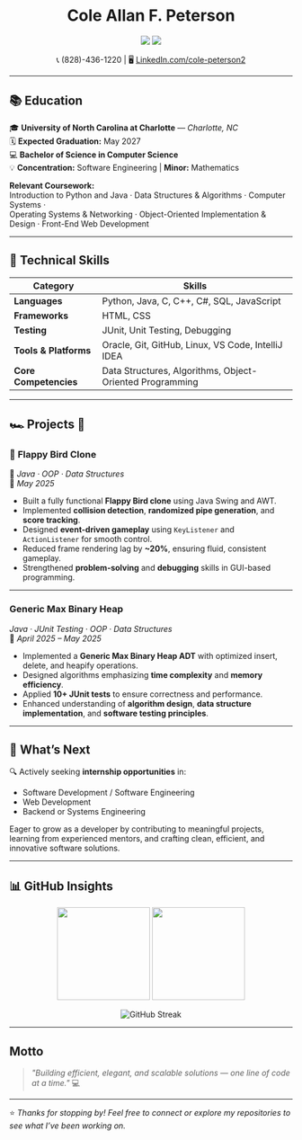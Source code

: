 <h1 align="center"> Cole Allan F. Peterson </h1>

<p align="center">
  <a href="mailto:colepeterson05@icloud.com"><img src="https://img.shields.io/badge/Email-colepeterson05%40icloud.com-blue?style=for-the-badge&logo=gmail" /></a>
  <a href="https://www.linkedin.com/in/cole-peterson2/"><img src="https://img.shields.io/badge/LinkedIn-Cole%20Peterson-0077B5?style=for-the-badge&logo=linkedin" /></a>
</p>

<p align="center">
📞 (828)-436-1220 |  🖥️ <a href="https://www.linkedin.com/in/cole-peterson2/">LinkedIn.com/cole-peterson2</a>
</p>

---

## 📚 Education

🎓 **University of North Carolina at Charlotte** — *Charlotte, NC*  
🗓️ **Expected Graduation:** May 2027  
💻 **Bachelor of Science in Computer Science**  
💡 **Concentration:** Software Engineering | **Minor:** Mathematics  

**Relevant Coursework:**  
Introduction to Python and Java · Data Structures & Algorithms · Computer Systems ·  
Operating Systems & Networking · Object-Oriented Implementation & Design · Front-End Web Development  

---

## 🧠 Technical Skills

| **Category** | **Skills** |
|---------------|------------|
| **Languages** | Python, Java, C, C++, C#, SQL, JavaScript |
| **Frameworks** | HTML, CSS |
| **Testing** | JUnit, Unit Testing, Debugging |
| **Tools & Platforms** | Oracle, Git, GitHub, Linux, VS Code, IntelliJ IDEA |
| **Core Competencies** | Data Structures, Algorithms, Object-Oriented Programming |

---

## 🏎️ Projects 👾

### 🦢 **Flappy Bird Clone**  
🧩 *Java · OOP · Data Structures*  
📅 *May 2025*  
- Built a fully functional **Flappy Bird clone** using Java Swing and AWT.  
- Implemented **collision detection**, **randomized pipe generation**, and **score tracking**.  
- Designed **event-driven gameplay** using `KeyListener` and `ActionListener` for smooth control.  
- Reduced frame rendering lag by **~20%**, ensuring fluid, consistent gameplay.  
- Strengthened **problem-solving** and **debugging** skills in GUI-based programming.

---

###  **Generic Max Binary Heap**  
 *Java · JUnit Testing · OOP · Data Structures*  
📅 *April 2025 – May 2025*  
- Implemented a **Generic Max Binary Heap ADT** with optimized insert, delete, and heapify operations.  
- Designed algorithms emphasizing **time complexity** and **memory efficiency**.  
- Applied **10+ JUnit tests** to ensure correctness and performance.  
- Enhanced understanding of **algorithm design**, **data structure implementation**, and **software testing principles**.

---

## 🧭 What’s Next

🔍 Actively seeking **internship opportunities** in:  
- Software Development / Software Engineering  
- Web Development  
- Backend or Systems Engineering  

Eager to grow as a developer by contributing to meaningful projects, learning from experienced mentors, and crafting clean, efficient, and innovative software solutions.  

---

## 📊 GitHub Insights

<p align="center">
  <img src="https://github-readme-stats.vercel.app/api?username=ColePeterson05&show_icons=true&theme=radical&hide_border=true&count_private=true" height="165px"/>
  <img src="https://github-readme-stats.vercel.app/api/top-langs/?username=ColePeterson05&layout=compact&theme=radical&hide_border=true" height="165px"/>
</p>

<p align="center">
  <img src="https://streak-stats.demolab.com?user=ColePeterson05&theme=radical&hide_border=true" alt="GitHub Streak" />
</p>

---

##  Motto

> *"Building efficient, elegant, and scalable solutions — one line of code at a time."* 💻

---

⭐️ *Thanks for stopping by! Feel free to connect or explore my repositories to see what I’ve been working on.*
